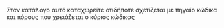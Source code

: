 Στον κατάλογο αυτό καταχωρείτε οτιδήποτε σχετίζεται 
με πηγαίο κώδικα και πόρους που χρειάζεται ο κύριος 
κώδικας
